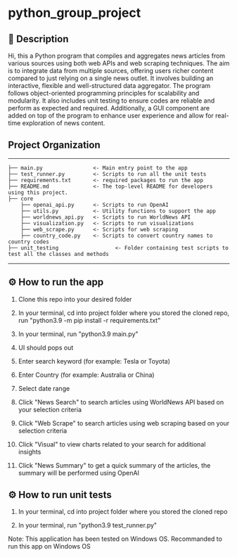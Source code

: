 # python_group_project

## 📝 Description
Hi, this a Python program that compiles and aggregates news articles from various sources using both web APIs and web scraping techniques. The aim is to integrate data from multiple sources, offering users richer content compared to just relying on a single news outlet. It involves building an interactive, flexible and well-structured data aggregator. The program follows object-oriented programming principles for scalability and modularity. It also includes unit testing to ensure codes are reliable and perform as expected and required. Additionally, a GUI component are added on top of the program to enhance user experience and allow for real-time exploration of news content.

## Project Organization
------------

    ├── main.py                <- Main entry point to the app
    ├── test_runner.py         <- Scripts to run all the unit tests
    ├── requirements.txt       <- required packages to run the app
    ├── README.md              <- The top-level README for developers using this project.
    ├── core
        ├── openai_api.py      <- Scripts to run OpenAI
        ├── utils.py           <- Utility functions to support the app
        ├── worldnews_api.py   <- Scripts to run WorldNews API
        ├── visualization.py   <- Scripts to run visualizations
        ├── web_scrape.py      <- Scripts for web scraping
        ├── country_code.py    <- Scripts to convert country names to country codes
    ├── unit_testing                  <- Folder containing test scripts to test all the classes and methods

------------
## ⚙️ How to run the app
1. Clone this repo into your desired folder

2. In your terminal, cd into project folder where you stored the cloned repo, run "python3.9 -m pip install -r requirements.txt"

3. In your terminal, run "python3.9 main.py"

4. UI should pops out

5. Enter search keyword (for example: Tesla or Toyota)

6. Enter Country (for example: Australia or China)
  
7. Select date range
 
8. Click "News Search" to search articles using WorldNews API based on your selection criteria

9. Click "Web Scrape" to search articles using web scraping based on your selection criteria
  
11. Click "Visual" to view charts related to your search for additional insights

12. Click "News Summary" to get a quick summary of the articles, the summary will be performed using OpenAI

## ⚙️ How to run unit tests

1. In your terminal, cd into project folder where you stored the cloned repo

2. In your terminal, run "python3.9 test_runner.py"

Note: This application has been tested on Windows OS. Recommanded to run this app on Windows OS